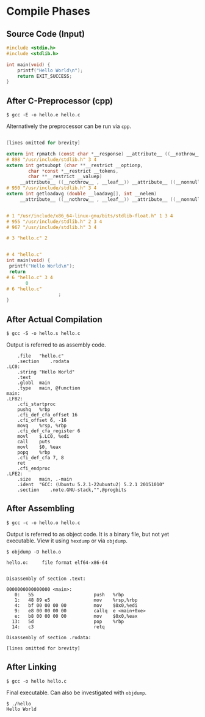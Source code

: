 # Compile Phases

## Source Code (Input)

```c
#include <stdio.h>
#include <stdlib.h>

int main(void) {
	printf("Hello World\n");
	return EXIT_SUCCESS;
}
```

## After C-Preprocessor (cpp)

    $ gcc -E -o hello.e hello.c

Alternatively the preprocessor can be run via `cpp`.

```c

[lines omitted for brevity]

extern int rpmatch (const char *__response) __attribute__ ((__nothrow__ , __leaf__)) __attribute__ ((__nonnull__ (1))) ;
# 898 "/usr/include/stdlib.h" 3 4
extern int getsubopt (char **__restrict __optionp,
        char *const *__restrict __tokens,
        char **__restrict __valuep)
     __attribute__ ((__nothrow__ , __leaf__)) __attribute__ ((__nonnull__ (1, 2, 3))) ;
# 950 "/usr/include/stdlib.h" 3 4
extern int getloadavg (double __loadavg[], int __nelem)
     __attribute__ ((__nothrow__ , __leaf__)) __attribute__ ((__nonnull__ (1)));


# 1 "/usr/include/x86_64-linux-gnu/bits/stdlib-float.h" 1 3 4
# 955 "/usr/include/stdlib.h" 2 3 4
# 967 "/usr/include/stdlib.h" 3 4

# 3 "hello.c" 2


# 4 "hello.c"
int main(void) {
 printf("Hello World\n");
 return
# 6 "hello.c" 3 4
       0
# 6 "hello.c"
                   ;
}
```

## After Actual Compilation

    $ gcc -S -o hello.s hello.c

Output is referred to as assembly code.

```gas
	.file	"hello.c"
	.section	.rodata
.LC0:
	.string	"Hello World"
	.text
	.globl	main
	.type	main, @function
main:
.LFB2:
	.cfi_startproc
	pushq	%rbp
	.cfi_def_cfa_offset 16
	.cfi_offset 6, -16
	movq	%rsp, %rbp
	.cfi_def_cfa_register 6
	movl	$.LC0, %edi
	call	puts
	movl	$0, %eax
	popq	%rbp
	.cfi_def_cfa 7, 8
	ret
	.cfi_endproc
.LFE2:
	.size	main, .-main
	.ident	"GCC: (Ubuntu 5.2.1-22ubuntu2) 5.2.1 20151010"
	.section	.note.GNU-stack,"",@progbits
```

## After Assembling

    $ gcc -c -o hello.o hello.c

Output is referred to as object code. It is a binary file, but not yet
executable. View it using `hexdump` or via `objdump`.

    $ objdump -D hello.o

```
hello.o:     file format elf64-x86-64


Disassembly of section .text:

0000000000000000 <main>:
   0:	55                   	push   %rbp
   1:	48 89 e5             	mov    %rsp,%rbp
   4:	bf 00 00 00 00       	mov    $0x0,%edi
   9:	e8 00 00 00 00       	callq  e <main+0xe>
   e:	b8 00 00 00 00       	mov    $0x0,%eax
  13:	5d                   	pop    %rbp
  14:	c3                   	retq

Disassembly of section .rodata:

[lines omitted for brevity]

```

## After Linking

    $ gcc -o hello hello.c

Final executable. Can also be investigated with `objdump`.

    $ ./hello
    Hello World
